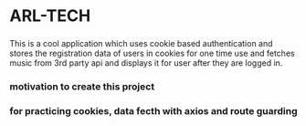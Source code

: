 # ARL-TECH

###
This is a cool application which uses cookie based authentication and stores the registration data of users in cookies for one time use and fetches music from 3rd party api and displays it for user after they are logged in.

### motivation to create this project 
### for practicing cookies, data fecth with axios and route guarding
